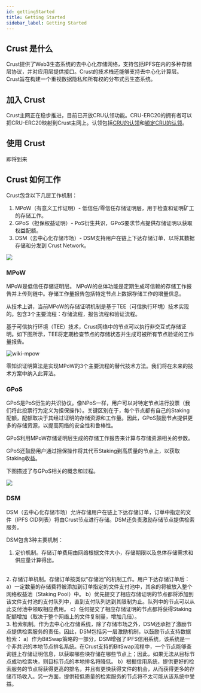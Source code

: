 ```yaml
---
id: gettingStarted
title: Getting Started
sidebar_label: Getting Started
---
```


## Crust 是什么

Crust提供了Web3⽣态系统的去中⼼化存储⽹络，⽀持包括IPFS在内的多种存储层协议，并对应⽤层提供接⼝。Crust的技术栈还能够⽀持去中⼼化计算层。Crust旨在构建⼀个重视数据隐私和所有权的分布式云⽣态系统。

## 加入 Crust

Crust主网正在稳步推进，目前已开放CRU认领功能。CRU-ERC20的拥有者可以把CRU-ERC20映射到Crust主网上。认领包括[CRU的认领](claims.md)和[锁定CRU的认领](claims-locked-cru.md)。

## 使用 Crust

即将到来

## Crust 如何工作

Crust包含以下几层工作机制：
1. MPoW（有意义工作证明）- 低信任/零信任存储证明层，用于检查和证明矿工的存储工作。
2. GPoS（担保权益证明）- PoS衍生共识，GPoS要求节点提供存储证明以获取权益配额。
3. DSM（去中心化存储市场）- DSM支持用户在链上下达存储订单，以将其数据存储和分发到 Crust Network。

![](https://crust-data.oss-cn-shanghai.aliyuncs.com/wiki/what_is_crust/arch.png)

### MPoW
MPoW是低信任存储证明层。 MPoW的总体功能是定期生成可信赖的存储工作报告并上传到链中。存储工作量报告包括特定节点上数据存储工作的增量信息。

从技术上讲，当前MPoW的存储证明机制是基于TEE（可信执行环境）技术实现的。包含3个主要流程：存储流程，报告流程和验证流程。

基于可信执行环境（TEE）技术，Crust网络中的节点可以执行非交互式存储证明。如下图所示，TEE将定期检查节点的存储状态并生成可被所有节点验证的工作量报告。

![wiki-mpow](assets/mpow/wiki-mpow.png)

零知识证明算法是实现MPoW的3个主要流程的替代技术方法。我们将在未来的技术方案中纳入此算法。

### GPoS

GPoS是PoS衍生的共识协议。像NPoS一样，用户可以对特定节点进行投票（我们将此投票行为定义为担保操作）。关键区别在于，每个节点都有自己的Staking配额，配额取决于其经过证明的存储资源和工作量。因此，GPoS鼓励节点提供更多的存储资源，以提高网络的安全性和鲁棒性。

GPoS利用MPoW存储证明层生成的存储工作报告来计算与存储资源相关的参数。

GPoS还鼓励用户通过担保操作将其代币Staking到高质量的节点上，以获取Staking收益。

下图描述了与GPoS相关的概念和过程。

![](https://crust-data.oss-cn-shanghai.aliyuncs.com/wiki/general/gpos.png)


### DSM
DSM（去中心化存储市场）允许存储用户在链上下达存储订单，订单中指定的文件（IPFS CID列表）将由Crust节点进行存储。DSM还负责激励存储节点提供检索服务。

DSM包含3种主要机制：

1. 定价机制。存储订单费用由网络根据文件大小，存储期限以及总体存储需求和供应量计算得出。
<br/>
2. 存储订单机制。存储订单按类似“存储池”的机制工作。用户下达存储订单后：
a）一定数量的存储费将被添加到订单指定的文件支付池中，其余的将被放入整个网络权益池（Staking Pool）中。
b）优先提交了相应存储证明的节点都将添加到该文件支付池的支付队列中，直到支付队列达到其限制为止。队列中的节点可以从此支付池中领取相应费用。
c）任何提交了相应存储证明的节点都将获得Staking配额增加（取决于整个网络上的文件复制量，增加几倍）。
<br/>
3. 检索机制。作为去中心化存储系统，除了存储市场之外，DSM还承担了激励节点提供检索服务的责任。因此，DSM包括另一层激励机制，以鼓励节点支持数据检索：
a）作为BitSwap策略的一部分，DSM增强了IPFS信用系统，该系统是一个非共识的本地节点排名系统。在Crust支持的BitSwap流程中，一个节点能够查询链上存储证明信息，以获取哪些块存储在哪些节点上；因此，如果无法从目标节点成功检索块，则目标节点的本地排名将降低。
b）根据信用系统，提供更好的检索服务的节点将获得更高的排名，并且有更快获得文件的机会，从而获得更多的存储市场收入。另一方面，提供较低质量的检索服务的节点将不太可能从该系统中受益。
